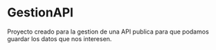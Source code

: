 # GestionAPI
Proyecto creado para la gestion de una API publica para que podamos guardar los datos que nos interesen.

